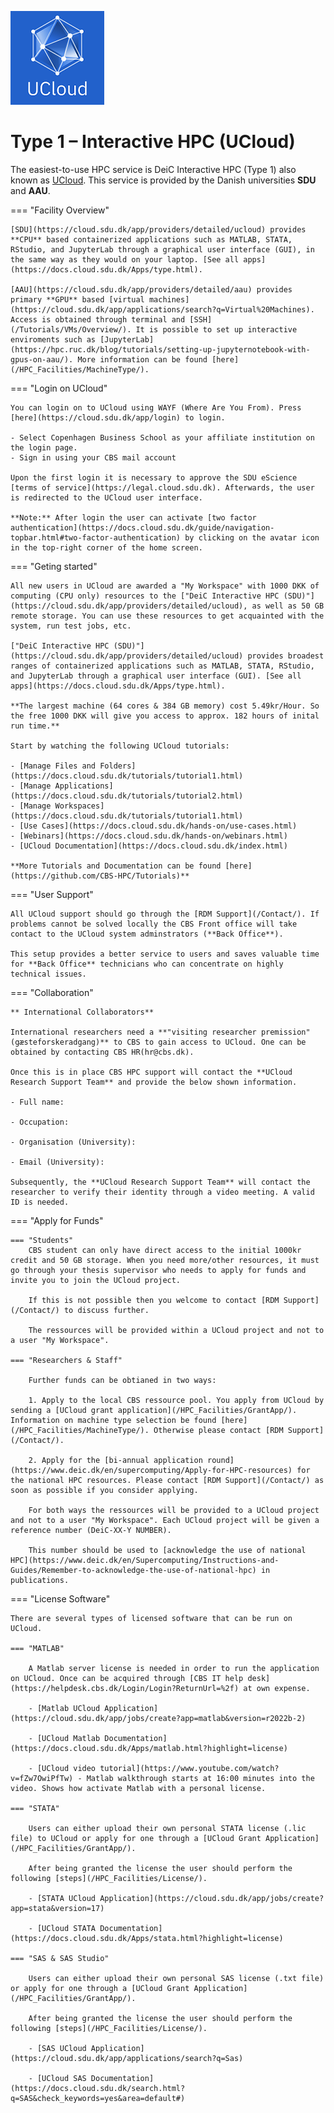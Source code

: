 [![UCloud](/HPC_Facilities/images/hpc_ucloud.png)](https://cloud.sdu.dk/app/login) 

# Type 1 – Interactive HPC (UCloud)

The easiest-to-use HPC service is DeiC Interactive HPC (Type 1) also known as [UCloud](https://cloud.sdu.dk/). This service is provided by the Danish universities **SDU** and **AAU**.

=== "Facility Overview"

    [SDU](https://cloud.sdu.dk/app/providers/detailed/ucloud) provides **CPU** based containerized applications such as MATLAB, STATA, RStudio, and JupyterLab through a graphical user interface (GUI), in the same way as they would on your laptop. [See all apps](https://docs.cloud.sdu.dk/Apps/type.html). 

    [AAU](https://cloud.sdu.dk/app/providers/detailed/aau) provides primary **GPU** based [virtual machines](https://cloud.sdu.dk/app/applications/search?q=Virtual%20Machines). Access is obtained through terminal and [SSH](/Tutorials/VMs/Overview/). It is possible to set up interactive enviroments such as [JupyterLab](https://hpc.ruc.dk/blog/tutorials/setting-up-jupyternotebook-with-gpus-on-aau/). More information can be found [here](/HPC_Facilities/MachineType/).

=== "Login on UCloud"

    You can login on to UCloud using WAYF (Where Are You From). Press [here](https://cloud.sdu.dk/app/login) to login.

    - Select Copenhagen Business School as your affiliate institution on the login page. 
    - Sign in using your CBS mail account

    Upon the first login it is necessary to approve the SDU eScience [terms of service](https://legal.cloud.sdu.dk). Afterwards, the user is redirected to the UCloud user interface.

    **Note:** After login the user can activate [two factor authentication](https://docs.cloud.sdu.dk/guide/navigation-topbar.html#two-factor-authentication) by clicking on the avatar icon in the top-right corner of the home screen.

=== "Geting started"

    All new users in UCloud are awarded a "My Workspace" with 1000 DKK of computing (CPU only) resources to the ["DeiC Interactive HPC (SDU)"](https://cloud.sdu.dk/app/providers/detailed/ucloud), as well as 50 GB remote storage. You can use these resources to get acquainted with the system, run test jobs, etc. 

    ["DeiC Interactive HPC (SDU)"](https://cloud.sdu.dk/app/providers/detailed/ucloud) provides broadest ranges of containerized applications such as MATLAB, STATA, RStudio, and JupyterLab through a graphical user interface (GUI). [See all apps](https://docs.cloud.sdu.dk/Apps/type.html).

    **The largest machine (64 cores & 384 GB memory) cost 5.49kr/Hour. So the free 1000 DKK will give you access to approx. 182 hours of inital run time.**

    Start by watching the following UCloud tutorials:

    - [Manage Files and Folders](https://docs.cloud.sdu.dk/tutorials/tutorial1.html)
    - [Manage Applications](https://docs.cloud.sdu.dk/tutorials/tutorial2.html)
    - [Manage Workspaces](https://docs.cloud.sdu.dk/tutorials/tutorial1.html)
    - [Use Cases](https://docs.cloud.sdu.dk/hands-on/use-cases.html)
    - [Webinars](https://docs.cloud.sdu.dk/hands-on/webinars.html)
    - [UCloud Documentation](https://docs.cloud.sdu.dk/index.html)

    **More Tutorials and Documentation can be found [here](https://github.com/CBS-HPC/Tutorials)**

=== "User Support"

    All UCloud support should go through the [RDM Support](/Contact/). If problems cannot be solved locally the CBS Front office will take contact to the UCloud system adminstrators (**Back Office**). 

    This setup provides a better service to users and saves valuable time for **Back Office** technicians who can concentrate on highly technical issues.

=== "Collaboration"

    ** International Collaborators**

    International researchers need a **"visiting researcher premission"(gæsteforskeradgang)** to CBS to gain access to UCloud. One can be obtained by contacting CBS HR(hr@cbs.dk).

    Once this is in place CBS HPC support will contact the **UCloud Research Support Team** and provide the below shown information. 

    - Full name:

    - Occupation:

    - Organisation (University):

    - Email (University):

    Subsequently, the **UCloud Research Support Team** will contact the researcher to verify their identity through a video meeting. A valid ID is needed. 

=== "Apply for Funds"

    === "Students"
        CBS student can only have direct access to the initial 1000kr credit and 50 GB storage. When you need more/other resources, it must go through your thesis supervisor who needs to apply for funds and invite you to join the UCloud project. 

        If this is not possible then you welcome to contact [RDM Support](/Contact/) to discuss further.

        The ressources will be provided within a UCloud project and not to a user "My Workspace".

    === "Researchers & Staff"

        Further funds can be obtianed in two ways: 

        1. Apply to the local CBS ressource pool. You apply from UCloud by sending a [UCloud grant application](/HPC_Facilities/GrantApp/). Information on machine type selection be found [here](/HPC_Facilities/MachineType/). Otherwise please contact [RDM Support](/Contact/).

        2. Apply for the [bi-annual application round](https://www.deic.dk/en/supercomputing/Apply-for-HPC-resources) for the national HPC resources. Please contact [RDM Support](/Contact/) as soon as possible if you consider applying.

        For both ways the ressources will be provided to a UCloud project and not to a user "My Workspace". Each UCloud project will be given a reference number (DeiC-XX-Y NUMBER).

        This number should be used to [acknowledge the use of national HPC](https://www.deic.dk/en/Supercomputing/Instructions-and-Guides/Remember-to-acknowledge-the-use-of-national-hpc) in publications.

=== "License Software"

    There are several types of licensed software that can be run on UCloud. 
    
    === "MATLAB"
        
        A Matlab server license is needed in order to run the application on UCloud. Once can be acquired through [CBS IT help desk](https://helpdesk.cbs.dk/Login/Login?ReturnUrl=%2f) at own expense.

        - [Matlab UCloud Application](https://cloud.sdu.dk/app/jobs/create?app=matlab&version=r2022b-2)

        - [UCloud Matlab Documentation](https://docs.cloud.sdu.dk/Apps/matlab.html?highlight=license)

        - [UCloud video tutorial](https://www.youtube.com/watch?v=fZw7OwiPfTw) - Matlab walkthrough starts at 16:00 minutes into the video. Shows how activate Matlab with a personal license.

    === "STATA"

        Users can either upload their own personal STATA license (.lic file) to UCloud or apply for one through a [UCloud Grant Application](/HPC_Facilities/GrantApp/).

        After being granted the license the user should perform the following [steps](/HPC_Facilities/License/). 

        - [STATA UCloud Application](https://cloud.sdu.dk/app/jobs/create?app=stata&version=17)

        - [UCloud STATA Documentation](https://docs.cloud.sdu.dk/Apps/stata.html?highlight=license)

    === "SAS & SAS Studio"

        Users can either upload their own personal SAS license (.txt file) or apply for one through a [UCloud Grant Application](/HPC_Facilities/GrantApp/).

        After being granted the license the user should perform the following [steps](/HPC_Facilities/License/). 

        - [SAS UCloud Application](https://cloud.sdu.dk/app/applications/search?q=Sas)

        - [UCloud SAS Documentation](https://docs.cloud.sdu.dk/search.html?q=SAS&check_keywords=yes&area=default#)